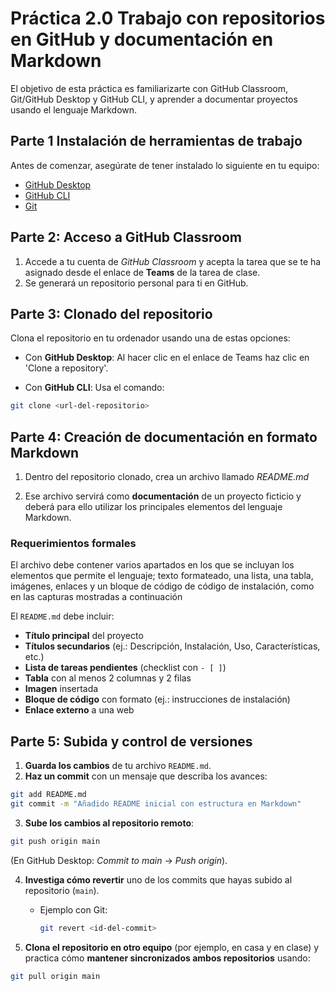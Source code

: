 # Práctica 2.0 Trabajo con repositorios en GitHub y documentación en Markdown

El objetivo de esta práctica es familiarizarte con GitHub Classroom, Git/GitHub Desktop y GitHub CLI, y aprender a documentar proyectos usando el lenguaje Markdown.

## Parte 1 Instalación de herramientas de trabajo

Antes de comenzar, asegúrate de tener instalado lo siguiente en tu equipo:  

- [GitHub Desktop](https://desktop.github.com/)  
- [GitHub CLI](https://cli.github.com/)  
- [Git](https://git-scm.com/)  


## Parte 2: Acceso a GitHub Classroom

1. Accede a tu cuenta de *GitHub Classroom* y acepta la tarea que se te ha asignado desde el enlace de **Teams** de la tarea de clase.
2. Se generará un repositorio personal para ti en GitHub.

## Parte 3: Clonado del repositorio

Clona el repositorio en tu ordenador usando una de estas opciones:

- Con **GitHub Desktop**:
Al hacer clic en el enlace de Teams haz clic en 'Clone a repository'.

- Con **GitHub CLI**:
Usa el comando:

```bash
git clone <url-del-repositorio>
```

## Parte 4: Creación de documentación en formato Markdown

1. Dentro del repositorio clonado, crea un archivo llamado *README.md*

2. Ese archivo servirá como **documentación** de un proyecto ficticio y deberá para ello utilizar los principales elementos del lenguaje Markdown.

### Requerimientos formales

El archivo debe contener varios apartados en los que se incluyan los elementos que permite el lenguaje; texto formateado, una lista, una tabla, imágenes, enlaces y un bloque de código de código de instalación, como en las capturas mostradas a continuación

El `README.md` debe incluir:  

- **Título principal** del proyecto  
- **Títulos secundarios** (ej.: Descripción, Instalación, Uso, Características, etc.)  
- **Lista de tareas pendientes** (checklist con `- [ ]`)  
- **Tabla** con al menos 2 columnas y 2 filas  
- **Imagen** insertada  
- **Bloque de código** con formato (ej.: instrucciones de instalación)  
- **Enlace externo** a una web  


## Parte 5: Subida y control de versiones  

1. **Guarda los cambios** de tu archivo `README.md`.  
2. **Haz un commit** con un mensaje que describa los avances:  

```bash
git add README.md
git commit -m "Añadido README inicial con estructura en Markdown"
```  

3. **Sube los cambios al repositorio remoto**:  

```bash
git push origin main
```  

(En GitHub Desktop: *Commit to main* → *Push origin*).  

4. **Investiga cómo revertir** uno de los commits que hayas subido al repositorio (`main`).  
   - Ejemplo con Git:  
     ```bash
     git revert <id-del-commit>
     ```  

5. **Clona el repositorio en otro equipo** (por ejemplo, en casa y en clase) y practica cómo **mantener sincronizados ambos repositorios** usando:  

```bash
git pull origin main
```  



